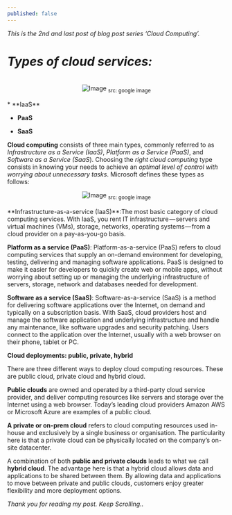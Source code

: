 ```yaml
---
published: false
---
```

_This is the 2nd and last post of blog post series ‘Cloud Computing’._
<br>

# _Types of cloud services:_
<br>
<center>
<img src="{{site.baseurl}}/assets/images/one.jpg" alt="Image">
<sub>src: google image</sub>
</center>
<br>
* **IaaS** 

* **PaaS** 

* **SaaS**

**Cloud computing** consists of three main types, commonly referred to as _Infrastructure as a Service (IaaS)_, _Platform as a Service (PaaS)_, and _Software as a Service (SaaS_). Choosing the _right cloud computing_ type consists in knowing your needs to achieve an _optimal level of control with worrying about unnecessary tasks_. Microsoft defines these types as follows:
<br>
<center>
<img src="{{site.baseurl}}/assets/images/types.jpg" alt="Image">
<sub>src: google image</sub>
</center>
<br>
**Infrastructure-as-a-service (IaaS)**:The most basic category of cloud computing services. With IaaS, you rent IT infrastructure — servers and virtual machines (VMs), storage, networks, operating systems — from a cloud provider on a pay-as-you-go basis.

**Platform as a service (PaaS)**: Platform-as-a-service (PaaS) refers to cloud computing services that supply an on-demand environment for developing, testing, delivering and managing software applications. PaaS is designed to make it easier for developers to quickly create web or mobile apps, without worrying about setting up or managing the underlying infrastructure of servers, storage, network and databases needed for development.

**Software as a service (SaaS)**: Software-as-a-service (SaaS) is a method for delivering software applications over the Internet, on demand and typically on a subscription basis. With SaaS, cloud providers host and manage the software application and underlying infrastructure and handle any maintenance, like software upgrades and security patching. Users connect to the application over the Internet, usually with a web browser on their phone, tablet or PC.

**Cloud deployments: public, private, hybrid**

There are three different ways to deploy cloud computing resources. These are public cloud, private cloud and hybrid cloud.

**Public clouds** are owned and operated by a third-party cloud service provider, and deliver computing resources like servers and storage over the Internet using a web browser. Today’s leading cloud providers Amazon AWS or Microsoft Azure are examples of a public cloud.

**A private or on-prem cloud** refers to cloud computing resources used in-house and exclusively by a single business or organisation. The particularity here is that a private cloud can be physically located on the company’s on-site datacenter.

A combination of both **public and private clouds** leads to what we call **hybrid cloud**. The advantage here is that a hybrid cloud allows data and applications to be shared between them. By allowing data and applications to move between private and public clouds, customers enjoy greater flexibility and more deployment options.

_Thank you for reading my post. Keep Scrolling.._
